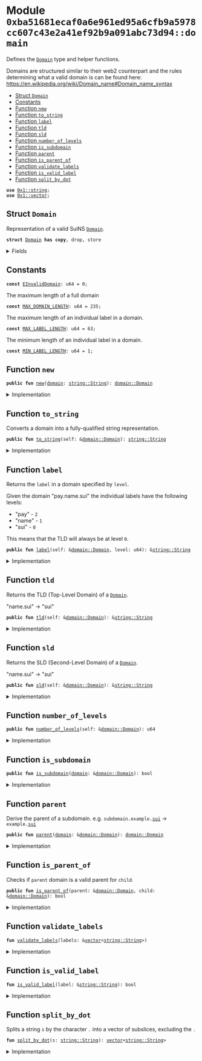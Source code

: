 
<a name="0xba51681ecaf0a6e961ed95a6cfb9a5978cc607c43e2a41ef92b9a091abc73d94_domain"></a>

# Module `0xba51681ecaf0a6e961ed95a6cfb9a5978cc607c43e2a41ef92b9a091abc73d94::domain`

Defines the <code><a href="domain.md#0xba51681ecaf0a6e961ed95a6cfb9a5978cc607c43e2a41ef92b9a091abc73d94_domain_Domain">Domain</a></code> type and helper functions.

Domains are structured similar to their web2 counterpart and the rules
determining what a valid domain is can be found here:
https://en.wikipedia.org/wiki/Domain_name#Domain_name_syntax


-  [Struct `Domain`](#0xba51681ecaf0a6e961ed95a6cfb9a5978cc607c43e2a41ef92b9a091abc73d94_domain_Domain)
-  [Constants](#@Constants_0)
-  [Function `new`](#0xba51681ecaf0a6e961ed95a6cfb9a5978cc607c43e2a41ef92b9a091abc73d94_domain_new)
-  [Function `to_string`](#0xba51681ecaf0a6e961ed95a6cfb9a5978cc607c43e2a41ef92b9a091abc73d94_domain_to_string)
-  [Function `label`](#0xba51681ecaf0a6e961ed95a6cfb9a5978cc607c43e2a41ef92b9a091abc73d94_domain_label)
-  [Function `tld`](#0xba51681ecaf0a6e961ed95a6cfb9a5978cc607c43e2a41ef92b9a091abc73d94_domain_tld)
-  [Function `sld`](#0xba51681ecaf0a6e961ed95a6cfb9a5978cc607c43e2a41ef92b9a091abc73d94_domain_sld)
-  [Function `number_of_levels`](#0xba51681ecaf0a6e961ed95a6cfb9a5978cc607c43e2a41ef92b9a091abc73d94_domain_number_of_levels)
-  [Function `is_subdomain`](#0xba51681ecaf0a6e961ed95a6cfb9a5978cc607c43e2a41ef92b9a091abc73d94_domain_is_subdomain)
-  [Function `parent`](#0xba51681ecaf0a6e961ed95a6cfb9a5978cc607c43e2a41ef92b9a091abc73d94_domain_parent)
-  [Function `is_parent_of`](#0xba51681ecaf0a6e961ed95a6cfb9a5978cc607c43e2a41ef92b9a091abc73d94_domain_is_parent_of)
-  [Function `validate_labels`](#0xba51681ecaf0a6e961ed95a6cfb9a5978cc607c43e2a41ef92b9a091abc73d94_domain_validate_labels)
-  [Function `is_valid_label`](#0xba51681ecaf0a6e961ed95a6cfb9a5978cc607c43e2a41ef92b9a091abc73d94_domain_is_valid_label)
-  [Function `split_by_dot`](#0xba51681ecaf0a6e961ed95a6cfb9a5978cc607c43e2a41ef92b9a091abc73d94_domain_split_by_dot)


<pre><code><b>use</b> <a href="dependencies/move-stdlib/string.md#0x1_string">0x1::string</a>;
<b>use</b> <a href="dependencies/move-stdlib/vector.md#0x1_vector">0x1::vector</a>;
</code></pre>



<a name="0xba51681ecaf0a6e961ed95a6cfb9a5978cc607c43e2a41ef92b9a091abc73d94_domain_Domain"></a>

## Struct `Domain`

Representation of a valid SuiNS <code><a href="domain.md#0xba51681ecaf0a6e961ed95a6cfb9a5978cc607c43e2a41ef92b9a091abc73d94_domain_Domain">Domain</a></code>.


<pre><code><b>struct</b> <a href="domain.md#0xba51681ecaf0a6e961ed95a6cfb9a5978cc607c43e2a41ef92b9a091abc73d94_domain_Domain">Domain</a> <b>has</b> <b>copy</b>, drop, store
</code></pre>



<details>
<summary>Fields</summary>


<dl>
<dt>
<code>labels: <a href="dependencies/move-stdlib/vector.md#0x1_vector">vector</a>&lt;<a href="dependencies/move-stdlib/string.md#0x1_string_String">string::String</a>&gt;</code>
</dt>
<dd>
 Vector of labels that make up a domain.

 Labels are stored in reverse order such that the TLD is always in position <code>0</code>.
 e.g. domain "pay.name.sui" will be stored in the vector as ["sui", "name", "pay"].
</dd>
</dl>


</details>

<a name="@Constants_0"></a>

## Constants


<a name="0xba51681ecaf0a6e961ed95a6cfb9a5978cc607c43e2a41ef92b9a091abc73d94_domain_EInvalidDomain"></a>



<pre><code><b>const</b> <a href="domain.md#0xba51681ecaf0a6e961ed95a6cfb9a5978cc607c43e2a41ef92b9a091abc73d94_domain_EInvalidDomain">EInvalidDomain</a>: u64 = 0;
</code></pre>



<a name="0xba51681ecaf0a6e961ed95a6cfb9a5978cc607c43e2a41ef92b9a091abc73d94_domain_MAX_DOMAIN_LENGTH"></a>

The maximum length of a full domain


<pre><code><b>const</b> <a href="domain.md#0xba51681ecaf0a6e961ed95a6cfb9a5978cc607c43e2a41ef92b9a091abc73d94_domain_MAX_DOMAIN_LENGTH">MAX_DOMAIN_LENGTH</a>: u64 = 235;
</code></pre>



<a name="0xba51681ecaf0a6e961ed95a6cfb9a5978cc607c43e2a41ef92b9a091abc73d94_domain_MAX_LABEL_LENGTH"></a>

The maximum length of an individual label in a domain.


<pre><code><b>const</b> <a href="domain.md#0xba51681ecaf0a6e961ed95a6cfb9a5978cc607c43e2a41ef92b9a091abc73d94_domain_MAX_LABEL_LENGTH">MAX_LABEL_LENGTH</a>: u64 = 63;
</code></pre>



<a name="0xba51681ecaf0a6e961ed95a6cfb9a5978cc607c43e2a41ef92b9a091abc73d94_domain_MIN_LABEL_LENGTH"></a>

The minimum length of an individual label in a domain.


<pre><code><b>const</b> <a href="domain.md#0xba51681ecaf0a6e961ed95a6cfb9a5978cc607c43e2a41ef92b9a091abc73d94_domain_MIN_LABEL_LENGTH">MIN_LABEL_LENGTH</a>: u64 = 1;
</code></pre>



<a name="0xba51681ecaf0a6e961ed95a6cfb9a5978cc607c43e2a41ef92b9a091abc73d94_domain_new"></a>

## Function `new`



<pre><code><b>public</b> <b>fun</b> <a href="domain.md#0xba51681ecaf0a6e961ed95a6cfb9a5978cc607c43e2a41ef92b9a091abc73d94_domain_new">new</a>(<a href="domain.md#0xba51681ecaf0a6e961ed95a6cfb9a5978cc607c43e2a41ef92b9a091abc73d94_domain">domain</a>: <a href="dependencies/move-stdlib/string.md#0x1_string_String">string::String</a>): <a href="domain.md#0xba51681ecaf0a6e961ed95a6cfb9a5978cc607c43e2a41ef92b9a091abc73d94_domain_Domain">domain::Domain</a>
</code></pre>



<details>
<summary>Implementation</summary>


<pre><code><b>public</b> <b>fun</b> <a href="domain.md#0xba51681ecaf0a6e961ed95a6cfb9a5978cc607c43e2a41ef92b9a091abc73d94_domain_new">new</a>(<a href="domain.md#0xba51681ecaf0a6e961ed95a6cfb9a5978cc607c43e2a41ef92b9a091abc73d94_domain">domain</a>: String): <a href="domain.md#0xba51681ecaf0a6e961ed95a6cfb9a5978cc607c43e2a41ef92b9a091abc73d94_domain_Domain">Domain</a> {
    <b>assert</b>!(<a href="domain.md#0xba51681ecaf0a6e961ed95a6cfb9a5978cc607c43e2a41ef92b9a091abc73d94_domain">domain</a>.length() &lt;= <a href="domain.md#0xba51681ecaf0a6e961ed95a6cfb9a5978cc607c43e2a41ef92b9a091abc73d94_domain_MAX_DOMAIN_LENGTH">MAX_DOMAIN_LENGTH</a>, <a href="domain.md#0xba51681ecaf0a6e961ed95a6cfb9a5978cc607c43e2a41ef92b9a091abc73d94_domain_EInvalidDomain">EInvalidDomain</a>);

    <b>let</b> <b>mut</b> labels = <a href="domain.md#0xba51681ecaf0a6e961ed95a6cfb9a5978cc607c43e2a41ef92b9a091abc73d94_domain_split_by_dot">split_by_dot</a>(<a href="domain.md#0xba51681ecaf0a6e961ed95a6cfb9a5978cc607c43e2a41ef92b9a091abc73d94_domain">domain</a>);
    <a href="domain.md#0xba51681ecaf0a6e961ed95a6cfb9a5978cc607c43e2a41ef92b9a091abc73d94_domain_validate_labels">validate_labels</a>(&labels);
    labels.reverse();
    <a href="domain.md#0xba51681ecaf0a6e961ed95a6cfb9a5978cc607c43e2a41ef92b9a091abc73d94_domain_Domain">Domain</a> {
        labels
    }
}
</code></pre>



</details>

<a name="0xba51681ecaf0a6e961ed95a6cfb9a5978cc607c43e2a41ef92b9a091abc73d94_domain_to_string"></a>

## Function `to_string`

Converts a domain into a fully-qualified string representation.


<pre><code><b>public</b> <b>fun</b> <a href="domain.md#0xba51681ecaf0a6e961ed95a6cfb9a5978cc607c43e2a41ef92b9a091abc73d94_domain_to_string">to_string</a>(self: &<a href="domain.md#0xba51681ecaf0a6e961ed95a6cfb9a5978cc607c43e2a41ef92b9a091abc73d94_domain_Domain">domain::Domain</a>): <a href="dependencies/move-stdlib/string.md#0x1_string_String">string::String</a>
</code></pre>



<details>
<summary>Implementation</summary>


<pre><code><b>public</b> <b>fun</b> <a href="domain.md#0xba51681ecaf0a6e961ed95a6cfb9a5978cc607c43e2a41ef92b9a091abc73d94_domain_to_string">to_string</a>(self: &<a href="domain.md#0xba51681ecaf0a6e961ed95a6cfb9a5978cc607c43e2a41ef92b9a091abc73d94_domain_Domain">Domain</a>): String {
    <b>let</b> dot = utf8(b".");
    <b>let</b> len = self.labels.length();
    <b>let</b> <b>mut</b> i = 0;
    <b>let</b> <b>mut</b> out = <a href="dependencies/move-stdlib/string.md#0x1_string_utf8">string::utf8</a>(<a href="dependencies/move-stdlib/vector.md#0x1_vector_empty">vector::empty</a>());

    <b>while</b> (i &lt; len) {
        <b>let</b> part = &self.labels[(len - i) - 1];
        out.append(*part);

        i = i + 1;
        <b>if</b> (i != len) {
            out.append(dot);
        }
    };

    out
}
</code></pre>



</details>

<a name="0xba51681ecaf0a6e961ed95a6cfb9a5978cc607c43e2a41ef92b9a091abc73d94_domain_label"></a>

## Function `label`

Returns the <code>label</code> in a domain specified by <code>level</code>.

Given the domain "pay.name.sui" the individual labels have the following levels:
- "pay" - <code>2</code>
- "name" - <code>1</code>
- "sui" - <code>0</code>

This means that the TLD will always be at level <code>0</code>.


<pre><code><b>public</b> <b>fun</b> <a href="domain.md#0xba51681ecaf0a6e961ed95a6cfb9a5978cc607c43e2a41ef92b9a091abc73d94_domain_label">label</a>(self: &<a href="domain.md#0xba51681ecaf0a6e961ed95a6cfb9a5978cc607c43e2a41ef92b9a091abc73d94_domain_Domain">domain::Domain</a>, level: u64): &<a href="dependencies/move-stdlib/string.md#0x1_string_String">string::String</a>
</code></pre>



<details>
<summary>Implementation</summary>


<pre><code><b>public</b> <b>fun</b> <a href="domain.md#0xba51681ecaf0a6e961ed95a6cfb9a5978cc607c43e2a41ef92b9a091abc73d94_domain_label">label</a>(self: &<a href="domain.md#0xba51681ecaf0a6e961ed95a6cfb9a5978cc607c43e2a41ef92b9a091abc73d94_domain_Domain">Domain</a>, level: u64): &String {
    &self.labels[level]
}
</code></pre>



</details>

<a name="0xba51681ecaf0a6e961ed95a6cfb9a5978cc607c43e2a41ef92b9a091abc73d94_domain_tld"></a>

## Function `tld`

Returns the TLD (Top-Level Domain) of a <code><a href="domain.md#0xba51681ecaf0a6e961ed95a6cfb9a5978cc607c43e2a41ef92b9a091abc73d94_domain_Domain">Domain</a></code>.

"name.sui" -> "sui"


<pre><code><b>public</b> <b>fun</b> <a href="domain.md#0xba51681ecaf0a6e961ed95a6cfb9a5978cc607c43e2a41ef92b9a091abc73d94_domain_tld">tld</a>(self: &<a href="domain.md#0xba51681ecaf0a6e961ed95a6cfb9a5978cc607c43e2a41ef92b9a091abc73d94_domain_Domain">domain::Domain</a>): &<a href="dependencies/move-stdlib/string.md#0x1_string_String">string::String</a>
</code></pre>



<details>
<summary>Implementation</summary>


<pre><code><b>public</b> <b>fun</b> <a href="domain.md#0xba51681ecaf0a6e961ed95a6cfb9a5978cc607c43e2a41ef92b9a091abc73d94_domain_tld">tld</a>(self: &<a href="domain.md#0xba51681ecaf0a6e961ed95a6cfb9a5978cc607c43e2a41ef92b9a091abc73d94_domain_Domain">Domain</a>): &String {
    <a href="domain.md#0xba51681ecaf0a6e961ed95a6cfb9a5978cc607c43e2a41ef92b9a091abc73d94_domain_label">label</a>(self, 0)
}
</code></pre>



</details>

<a name="0xba51681ecaf0a6e961ed95a6cfb9a5978cc607c43e2a41ef92b9a091abc73d94_domain_sld"></a>

## Function `sld`

Returns the SLD (Second-Level Domain) of a <code><a href="domain.md#0xba51681ecaf0a6e961ed95a6cfb9a5978cc607c43e2a41ef92b9a091abc73d94_domain_Domain">Domain</a></code>.

"name.sui" -> "sui"


<pre><code><b>public</b> <b>fun</b> <a href="domain.md#0xba51681ecaf0a6e961ed95a6cfb9a5978cc607c43e2a41ef92b9a091abc73d94_domain_sld">sld</a>(self: &<a href="domain.md#0xba51681ecaf0a6e961ed95a6cfb9a5978cc607c43e2a41ef92b9a091abc73d94_domain_Domain">domain::Domain</a>): &<a href="dependencies/move-stdlib/string.md#0x1_string_String">string::String</a>
</code></pre>



<details>
<summary>Implementation</summary>


<pre><code><b>public</b> <b>fun</b> <a href="domain.md#0xba51681ecaf0a6e961ed95a6cfb9a5978cc607c43e2a41ef92b9a091abc73d94_domain_sld">sld</a>(self: &<a href="domain.md#0xba51681ecaf0a6e961ed95a6cfb9a5978cc607c43e2a41ef92b9a091abc73d94_domain_Domain">Domain</a>): &String {
    <a href="domain.md#0xba51681ecaf0a6e961ed95a6cfb9a5978cc607c43e2a41ef92b9a091abc73d94_domain_label">label</a>(self, 1)
}
</code></pre>



</details>

<a name="0xba51681ecaf0a6e961ed95a6cfb9a5978cc607c43e2a41ef92b9a091abc73d94_domain_number_of_levels"></a>

## Function `number_of_levels`



<pre><code><b>public</b> <b>fun</b> <a href="domain.md#0xba51681ecaf0a6e961ed95a6cfb9a5978cc607c43e2a41ef92b9a091abc73d94_domain_number_of_levels">number_of_levels</a>(self: &<a href="domain.md#0xba51681ecaf0a6e961ed95a6cfb9a5978cc607c43e2a41ef92b9a091abc73d94_domain_Domain">domain::Domain</a>): u64
</code></pre>



<details>
<summary>Implementation</summary>


<pre><code><b>public</b> <b>fun</b> <a href="domain.md#0xba51681ecaf0a6e961ed95a6cfb9a5978cc607c43e2a41ef92b9a091abc73d94_domain_number_of_levels">number_of_levels</a>(self: &<a href="domain.md#0xba51681ecaf0a6e961ed95a6cfb9a5978cc607c43e2a41ef92b9a091abc73d94_domain_Domain">Domain</a>): u64 {
    self.labels.length()
}
</code></pre>



</details>

<a name="0xba51681ecaf0a6e961ed95a6cfb9a5978cc607c43e2a41ef92b9a091abc73d94_domain_is_subdomain"></a>

## Function `is_subdomain`



<pre><code><b>public</b> <b>fun</b> <a href="domain.md#0xba51681ecaf0a6e961ed95a6cfb9a5978cc607c43e2a41ef92b9a091abc73d94_domain_is_subdomain">is_subdomain</a>(<a href="domain.md#0xba51681ecaf0a6e961ed95a6cfb9a5978cc607c43e2a41ef92b9a091abc73d94_domain">domain</a>: &<a href="domain.md#0xba51681ecaf0a6e961ed95a6cfb9a5978cc607c43e2a41ef92b9a091abc73d94_domain_Domain">domain::Domain</a>): bool
</code></pre>



<details>
<summary>Implementation</summary>


<pre><code><b>public</b> <b>fun</b> <a href="domain.md#0xba51681ecaf0a6e961ed95a6cfb9a5978cc607c43e2a41ef92b9a091abc73d94_domain_is_subdomain">is_subdomain</a>(<a href="domain.md#0xba51681ecaf0a6e961ed95a6cfb9a5978cc607c43e2a41ef92b9a091abc73d94_domain">domain</a>: &<a href="domain.md#0xba51681ecaf0a6e961ed95a6cfb9a5978cc607c43e2a41ef92b9a091abc73d94_domain_Domain">Domain</a>): bool {
    <a href="domain.md#0xba51681ecaf0a6e961ed95a6cfb9a5978cc607c43e2a41ef92b9a091abc73d94_domain_number_of_levels">number_of_levels</a>(<a href="domain.md#0xba51681ecaf0a6e961ed95a6cfb9a5978cc607c43e2a41ef92b9a091abc73d94_domain">domain</a>) &gt; 2
}
</code></pre>



</details>

<a name="0xba51681ecaf0a6e961ed95a6cfb9a5978cc607c43e2a41ef92b9a091abc73d94_domain_parent"></a>

## Function `parent`

Derive the parent of a subdomain.
e.g. <code>subdomain.example.<a href="dependencies/sui-framework/sui.md#0x2_sui">sui</a></code> -> <code>example.<a href="dependencies/sui-framework/sui.md#0x2_sui">sui</a></code>


<pre><code><b>public</b> <b>fun</b> <a href="domain.md#0xba51681ecaf0a6e961ed95a6cfb9a5978cc607c43e2a41ef92b9a091abc73d94_domain_parent">parent</a>(<a href="domain.md#0xba51681ecaf0a6e961ed95a6cfb9a5978cc607c43e2a41ef92b9a091abc73d94_domain">domain</a>: &<a href="domain.md#0xba51681ecaf0a6e961ed95a6cfb9a5978cc607c43e2a41ef92b9a091abc73d94_domain_Domain">domain::Domain</a>): <a href="domain.md#0xba51681ecaf0a6e961ed95a6cfb9a5978cc607c43e2a41ef92b9a091abc73d94_domain_Domain">domain::Domain</a>
</code></pre>



<details>
<summary>Implementation</summary>


<pre><code><b>public</b> <b>fun</b> <a href="domain.md#0xba51681ecaf0a6e961ed95a6cfb9a5978cc607c43e2a41ef92b9a091abc73d94_domain_parent">parent</a>(<a href="domain.md#0xba51681ecaf0a6e961ed95a6cfb9a5978cc607c43e2a41ef92b9a091abc73d94_domain">domain</a>: &<a href="domain.md#0xba51681ecaf0a6e961ed95a6cfb9a5978cc607c43e2a41ef92b9a091abc73d94_domain_Domain">Domain</a>): <a href="domain.md#0xba51681ecaf0a6e961ed95a6cfb9a5978cc607c43e2a41ef92b9a091abc73d94_domain_Domain">Domain</a> {
    <b>let</b> <b>mut</b> labels = <a href="domain.md#0xba51681ecaf0a6e961ed95a6cfb9a5978cc607c43e2a41ef92b9a091abc73d94_domain">domain</a>.labels;
    // we pop the last element and construct the parent from the remaining labels.
    labels.pop_back();

    <a href="domain.md#0xba51681ecaf0a6e961ed95a6cfb9a5978cc607c43e2a41ef92b9a091abc73d94_domain_Domain">Domain</a> {
        labels
    }
}
</code></pre>



</details>

<a name="0xba51681ecaf0a6e961ed95a6cfb9a5978cc607c43e2a41ef92b9a091abc73d94_domain_is_parent_of"></a>

## Function `is_parent_of`

Checks if <code>parent</code> domain is a valid parent for <code>child</code>.


<pre><code><b>public</b> <b>fun</b> <a href="domain.md#0xba51681ecaf0a6e961ed95a6cfb9a5978cc607c43e2a41ef92b9a091abc73d94_domain_is_parent_of">is_parent_of</a>(parent: &<a href="domain.md#0xba51681ecaf0a6e961ed95a6cfb9a5978cc607c43e2a41ef92b9a091abc73d94_domain_Domain">domain::Domain</a>, child: &<a href="domain.md#0xba51681ecaf0a6e961ed95a6cfb9a5978cc607c43e2a41ef92b9a091abc73d94_domain_Domain">domain::Domain</a>): bool
</code></pre>



<details>
<summary>Implementation</summary>


<pre><code><b>public</b> <b>fun</b> <a href="domain.md#0xba51681ecaf0a6e961ed95a6cfb9a5978cc607c43e2a41ef92b9a091abc73d94_domain_is_parent_of">is_parent_of</a>(parent: &<a href="domain.md#0xba51681ecaf0a6e961ed95a6cfb9a5978cc607c43e2a41ef92b9a091abc73d94_domain_Domain">Domain</a>, child: &<a href="domain.md#0xba51681ecaf0a6e961ed95a6cfb9a5978cc607c43e2a41ef92b9a091abc73d94_domain_Domain">Domain</a>): bool {
    <a href="domain.md#0xba51681ecaf0a6e961ed95a6cfb9a5978cc607c43e2a41ef92b9a091abc73d94_domain_number_of_levels">number_of_levels</a>(parent) &lt; <a href="domain.md#0xba51681ecaf0a6e961ed95a6cfb9a5978cc607c43e2a41ef92b9a091abc73d94_domain_number_of_levels">number_of_levels</a>(child) &&
    &<a href="domain.md#0xba51681ecaf0a6e961ed95a6cfb9a5978cc607c43e2a41ef92b9a091abc73d94_domain_parent">parent</a>(child).labels == &parent.labels
}
</code></pre>



</details>

<a name="0xba51681ecaf0a6e961ed95a6cfb9a5978cc607c43e2a41ef92b9a091abc73d94_domain_validate_labels"></a>

## Function `validate_labels`



<pre><code><b>fun</b> <a href="domain.md#0xba51681ecaf0a6e961ed95a6cfb9a5978cc607c43e2a41ef92b9a091abc73d94_domain_validate_labels">validate_labels</a>(labels: &<a href="dependencies/move-stdlib/vector.md#0x1_vector">vector</a>&lt;<a href="dependencies/move-stdlib/string.md#0x1_string_String">string::String</a>&gt;)
</code></pre>



<details>
<summary>Implementation</summary>


<pre><code><b>fun</b> <a href="domain.md#0xba51681ecaf0a6e961ed95a6cfb9a5978cc607c43e2a41ef92b9a091abc73d94_domain_validate_labels">validate_labels</a>(labels: &<a href="dependencies/move-stdlib/vector.md#0x1_vector">vector</a>&lt;String&gt;) {
    <b>assert</b>!(!labels.is_empty(), <a href="domain.md#0xba51681ecaf0a6e961ed95a6cfb9a5978cc607c43e2a41ef92b9a091abc73d94_domain_EInvalidDomain">EInvalidDomain</a>);

    <b>let</b> len = labels.length();
    <b>let</b> <b>mut</b> index = 0;

    <b>while</b> (index &lt; len) {
        <b>let</b> label = &labels[index];
        <b>assert</b>!(<a href="domain.md#0xba51681ecaf0a6e961ed95a6cfb9a5978cc607c43e2a41ef92b9a091abc73d94_domain_is_valid_label">is_valid_label</a>(label), <a href="domain.md#0xba51681ecaf0a6e961ed95a6cfb9a5978cc607c43e2a41ef92b9a091abc73d94_domain_EInvalidDomain">EInvalidDomain</a>);
        index = index + 1;
    }
}
</code></pre>



</details>

<a name="0xba51681ecaf0a6e961ed95a6cfb9a5978cc607c43e2a41ef92b9a091abc73d94_domain_is_valid_label"></a>

## Function `is_valid_label`



<pre><code><b>fun</b> <a href="domain.md#0xba51681ecaf0a6e961ed95a6cfb9a5978cc607c43e2a41ef92b9a091abc73d94_domain_is_valid_label">is_valid_label</a>(label: &<a href="dependencies/move-stdlib/string.md#0x1_string_String">string::String</a>): bool
</code></pre>



<details>
<summary>Implementation</summary>


<pre><code><b>fun</b> <a href="domain.md#0xba51681ecaf0a6e961ed95a6cfb9a5978cc607c43e2a41ef92b9a091abc73d94_domain_is_valid_label">is_valid_label</a>(label: &String): bool {
    <b>let</b> len = label.length();
    <b>let</b> label_bytes = label.bytes();
    <b>let</b> <b>mut</b> index = 0;

    <b>if</b> (!(len &gt;= <a href="domain.md#0xba51681ecaf0a6e961ed95a6cfb9a5978cc607c43e2a41ef92b9a091abc73d94_domain_MIN_LABEL_LENGTH">MIN_LABEL_LENGTH</a> && len &lt;= <a href="domain.md#0xba51681ecaf0a6e961ed95a6cfb9a5978cc607c43e2a41ef92b9a091abc73d94_domain_MAX_LABEL_LENGTH">MAX_LABEL_LENGTH</a>)) {
        <b>return</b> <b>false</b>
    };

    <b>while</b> (index &lt; len) {
        <b>let</b> character = label_bytes[index];
        <b>let</b> is_valid_character =
            (0x61 &lt;= character && character &lt;= 0x7A)                   // a-z
            || (0x30 &lt;= character && character &lt;= 0x39)                // 0-9
            || (character == 0x2D && index != 0 && index != len - 1);  // '-' not at beginning or end

        <b>if</b> (!is_valid_character) {
            <b>return</b> <b>false</b>
        };

        index = index + 1;
    };

    <b>true</b>
}
</code></pre>



</details>

<a name="0xba51681ecaf0a6e961ed95a6cfb9a5978cc607c43e2a41ef92b9a091abc73d94_domain_split_by_dot"></a>

## Function `split_by_dot`

Splits a string <code>s</code> by the character <code>.</code> into a vector of subslices, excluding the <code>.</code>


<pre><code><b>fun</b> <a href="domain.md#0xba51681ecaf0a6e961ed95a6cfb9a5978cc607c43e2a41ef92b9a091abc73d94_domain_split_by_dot">split_by_dot</a>(s: <a href="dependencies/move-stdlib/string.md#0x1_string_String">string::String</a>): <a href="dependencies/move-stdlib/vector.md#0x1_vector">vector</a>&lt;<a href="dependencies/move-stdlib/string.md#0x1_string_String">string::String</a>&gt;
</code></pre>



<details>
<summary>Implementation</summary>


<pre><code><b>fun</b> <a href="domain.md#0xba51681ecaf0a6e961ed95a6cfb9a5978cc607c43e2a41ef92b9a091abc73d94_domain_split_by_dot">split_by_dot</a>(<b>mut</b> s: String): <a href="dependencies/move-stdlib/vector.md#0x1_vector">vector</a>&lt;String&gt; {
    <b>let</b> dot = utf8(b".");
    <b>let</b> <b>mut</b> parts: <a href="dependencies/move-stdlib/vector.md#0x1_vector">vector</a>&lt;String&gt; = <a href="dependencies/move-stdlib/vector.md#0x1_vector">vector</a>[];
    <b>while</b> (!s.is_empty()) {
        <b>let</b> index_of_next_dot = s.index_of(&dot);
        <b>let</b> part = s.sub_string(0, index_of_next_dot);
        parts.push_back(part);

        <b>let</b> len = s.length();
        <b>let</b> start_of_next_part = <b>if</b> (index_of_next_dot == len) {
            len
        } <b>else</b> {
            index_of_next_dot + 1
        };

        s = s.sub_string(start_of_next_part, len);
    };

    parts
}
</code></pre>



</details>
